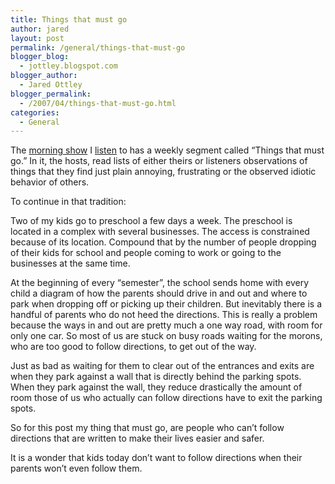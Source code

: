 ```yaml
---
title: Things that must go
author: jared
layout: post
permalink: /general/things-that-must-go
blogger_blog:
  - jottley.blogspot.com
blogger_author:
  - Jared Ottley
blogger_permalink:
  - /2007/04/things-that-must-go.html
categories:
  - General
---
```

The [morning show][1] I [listen][2] to has a weekly segment called &#8220;Things that must go.&#8221; In it, the hosts, read lists of either theirs or listeners observations of things that they find just plain annoying, frustrating or the observed idiotic behavior of others.

To continue in that tradition:

Two of my kids go to preschool a few days a week. The preschool is located in a complex with several businesses. The access is constrained because of its location. Compound that by the number of people dropping of their kids for school and people coming to work or going to the businesses at the same time.

At the beginning of every &#8220;semester&#8221;, the school sends home with every child a diagram of how the parents should drive in and out and where to park when dropping off or picking up their children. But inevitably there is a handful of parents who do not heed the directions. This is really a problem because the ways in and out are pretty much a one way road, with room for only one car. So most of us are stuck on busy roads waiting for the morons, who are too good to follow directions, to get out of the way.

Just as bad as waiting for them to clear out of the entrances and exits are when they park against a wall that is directly behind the parking spots. When they park against the wall, they reduce drastically the amount of room those of us who actually can follow directions have to exit the parking spots.

So for this post my thing that must go, are people who can&#8217;t follow directions that are written to make their lives easier and safer.

It is a wonder that kids today don&#8217;t want to follow directions when their parents won&#8217;t even follow them.

 [1]: http://www.x96.com/12605TIME/djs/rfh.asp
 [2]: http://www.streamaudio.com/stations/player/pages/index.asp?Station=kxrk_fm
